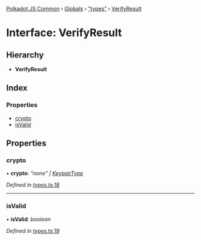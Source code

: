 [Polkadot JS Common](../README.md) › [Globals](../globals.md) › ["types"](../modules/_types_.md) › [VerifyResult](_types_.verifyresult.md)

# Interface: VerifyResult

## Hierarchy

* **VerifyResult**

## Index

### Properties

* [crypto](_types_.verifyresult.md#crypto)
* [isValid](_types_.verifyresult.md#isvalid)

## Properties

###  crypto

• **crypto**: *"none" | [KeypairType](../modules/_types_.md#keypairtype)*

*Defined in [types.ts:18](https://github.com/polkadot-js/common/blob/caa5a8b9/packages/util-crypto/src/types.ts#L18)*

___

###  isValid

• **isValid**: *boolean*

*Defined in [types.ts:19](https://github.com/polkadot-js/common/blob/caa5a8b9/packages/util-crypto/src/types.ts#L19)*
